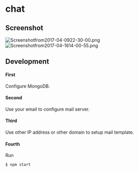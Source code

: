 # chat

## Screenshot
![Screenshotfrom2017-04-0922-30-00.png](http://sv1.upsieutoc.com/2017/04/09/Screenshotfrom2017-04-0922-30-00.png)
![Screenshotfrom2017-04-1614-00-55.png](http://sv1.upsieutoc.com/2017/04/16/Screenshotfrom2017-04-1614-00-55.png)

## Development

#### First
Configure MongoDB.
#### Second
Use your email to configure mail server.
#### Third
Use other IP address or other domain to setup mail template.
#### Fourth
Run
```sh
$ npm start
```
